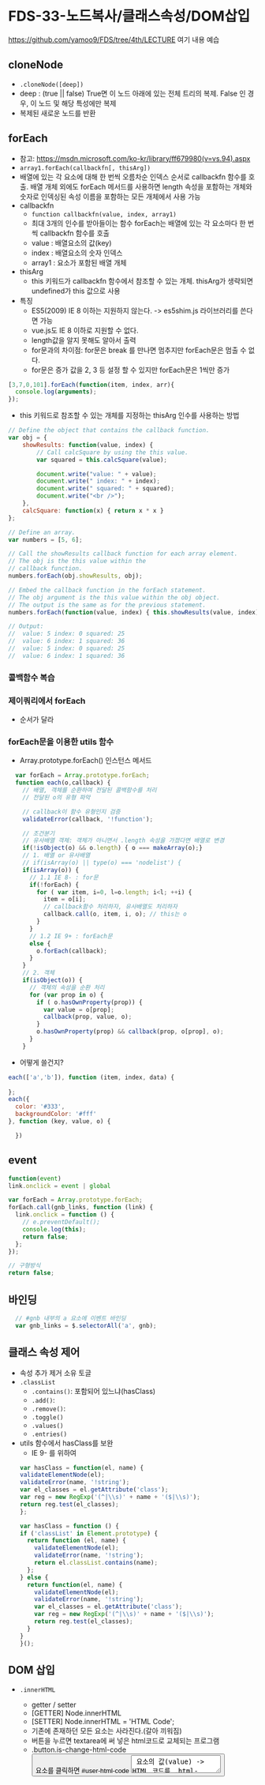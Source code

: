 FDS-33-노드복사/클래스속성/DOM삽입
========

https://github.com/yamoo9/FDS/tree/4th/LECTURE 
여기 내용 예습

## cloneNode
- `.cloneNode([deep])`
- deep : (true || false) True면 이 노드 아래에 있는 전체 트리의 복제. False 인 경우, 이 노드 및 해당 특성에만 복제
- 복제된 새로운 노드를 반환

## forEach
- 참고: <https://msdn.microsoft.com/ko-kr/library/ff679980(v=vs.94).aspx>
- `array1.forEach(callbackfn[, thisArg])`
- 배열에 있는 각 요소에 대해 한 번씩 오름차순 인덱스 순서로 callbackfn 함수를 호출. 배열 개체 외에도 forEach 메서드를 사용하면 length 속성을 포함하는 개체와 숫자로 인덱싱된 속성 이름을 포함하는 모든 개체에서 사용 가능
- callbackfn
  - `function callbackfn(value, index, array1)`
  - 최대 3개의 인수를 받아들이는 함수 forEach는 배열에 있는 각 요소마다 한 번씩 callbackfn 함수를 호출
  - value : 배열요소의 값(key)
  - index : 배열요소의 숫자 인덱스
  - array1 : 요소가 포함된 배열 개체
- thisArg
  - this 키워드가 callbackfn 함수에서 참조할 수 있는 개체. thisArg가 생략되면 undefined가 this 값으로 사용
- 특징
  - ES5(2009) IE 8 이하는 지원하지 않는다. -> es5shim.js 라이브러리를 쓴다면 가능
  - vue.js도 IE 8 이하로 지원할 수 없다.
  - length값을 알지 못해도 알아서 출력
  - for문과의 차이점: for문은 break 를 만나면 멈추지만 forEach문은 멈출 수 없다.
  - for문은 증가 값을 2, 3 등 설정 할 수 있지만 forEach문은 1씩만 증가
```js
[3,7,0,101].forEach(function(item, index, arr){
  console.log(arguments);
});
```
- this 키워드로 참조할 수 있는 개체를 지정하는 thisArg 인수를 사용하는 방법
```js
// Define the object that contains the callback function.
var obj = {
    showResults: function(value, index) {
        // Call calcSquare by using the this value.
        var squared = this.calcSquare(value);

        document.write("value: " + value);
        document.write(" index: " + index);
        document.write(" squared: " + squared);
        document.write("<br />");
    },
    calcSquare: function(x) { return x * x }
};

// Define an array.
var numbers = [5, 6];

// Call the showResults callback function for each array element.
// The obj is the this value within the 
// callback function.
numbers.forEach(obj.showResults, obj);

// Embed the callback function in the forEach statement.
// The obj argument is the this value within the obj object.
// The output is the same as for the previous statement.
numbers.forEach(function(value, index) { this.showResults(value, index) }, obj);

// Output:
//  value: 5 index: 0 squared: 25
//  value: 6 index: 1 squared: 36
//  value: 5 index: 0 squared: 25
//  value: 6 index: 1 squared: 36
```

### 콜백함수 복습


### 제이쿼리에서 forEach
- 순서가 달라

### forEach문을 이용한 utils 함수
- Array.prototype.forEach() 인스턴스 메서드
```js
  var forEach = Array.prototype.forEach;
  function each(o,callback) {
    // 배열, 객체를 순환하여 전달된 콜백함수를 처리
    // 전달된 o의 유형 파악

    // callback이 함수 유형인지 검증
    validateError(callback, '!function');

    // 조건분기
    // 유사배열 객체: 객체가 아니면서 .length 속성을 가졌다면 배열로 변경
    if(!isObject(o) && o.length) { o === makeArray(o);}
    // 1. 배열 or 유사배열
    // if(isArray(o) || type(o) === 'nodelist') {
    if(isArray(o)) {
      // 1.1 IE 8- : for문
      if(!forEach) {
        for ( var item, i=0, l=o.length; i<l; ++i) {
          item = o[i]; 
          // callback함수 처리하자, 유사배열도 처리하자
          callback.call(o, item, i, o); // this는 o
        }
      }
      // 1.2 IE 9+ : forEach문
      else {
        o.forEach(callback);
      }
    }
    // 2. 객체
    if(isObject(o)) {
      // 객체의 속성을 순환 처리
      for (var prop in o) {
        if ( o.hasOwnProperty(prop)) {
          var value = o[prop];
          callback(prop, value, o);
        }
        o.hasOwnProperty(prop) && callback(prop, o[prop], o);
      }
    }

```
- 어떻게 쓸건지?
```js
each(['a','b']), function (item, index, data) {
  
};
each({
  color: '#333',
  backgroundColor: '#fff'
}, function (key, value, o) {

  })
```




## event
```js
function(event)
link.onclick = event | global

var forEach = Array.prototype.forEach;
forEach.call(gnb_links, function (link) {
  link.onclick = function () {
    // e.preventDefault();
    console.log(this);
    return false;
  };
});

// 구형방식
return false;
```

## 바인딩
```js
  // #gnb 내부의 a 요소에 이벤트 바인딩
  var gnb_links = $.selectorAll('a', gnb);
```


## 클래스 속성 제어
- 속성 추가 제거 소유 토글
- `.classList`
  - `.contains()`: 포함되어 있느냐(hasClass)
  - `.add()`: 
  - `.remove()`: 
  - `.toggle()`
  - `.values()`
  - `.entries()`
- utils 함수에서 hasClass를 보완
  - IE 9- 를 위하여
  ```js
  var hasClass = function(el, name) {
  validateElementNode(el);
  validateError(name, '!string');
  var el_classes = el.getAttribute('class');
  var reg = new RegExp('(^|\\s)' + name + '($|\\s)');
  return reg.test(el_classes);
  };
  ```
  ```js
  var hasClass = function () {
  if ('classList' in Element.prototype) {
    return function (el, name) {
      validateElementNode(el);
      validateError(name, '!string');
      return el.classList.contains(name);
    };
  } else {
    return function(el, name) {
      validateElementNode(el);
      validateError(name, '!string');
      var el_classes = el.getAttribute('class');
      var reg = new RegExp('(^|\\s)' + name + '($|\\s)');
      return reg.test(el_classes);
    }
  }
  }();
  ```

## DOM 삽입
- `.innerHTML`
  - getter / setter
  - [GETTER] Node.innerHTML
  - [SETTER] Node.innerHTML = 'HTML Code';
  - 기존에 존재하던 모든 요소는 사라진다.(갈아 끼워짐)
  - 버튼을 누르면 textarea에 써 넣은 html코드로 교체되는 프로그램
  - .button.is-change-html-code <button> 요소를 클릭하면 #user-html-code <textarea> 요소의 값(value) -> HTML 코드를 .html-wrapper 내부에 적용하여 화면을 업데이트 하시오.
  ```html
  <body>

    <button type="button" class="button is-change-html-code">HTML 교체</button>
    <p>
      <textarea
        id="user-html-code"
        class="html-wrapper"
        cols="30"
        rows="10"
        placeholder="추가하고자 하는 HTML 코드를 작성하세요."></textarea>
    </p>

    <div class="html-wrapper">
      <dl>
        <dt>일시</dt>
        <dd>2017년 6월 27일</dd>
        <dt>요일</dt>
        <dd>화</dd>
      </dl>
    </div>

  </body>
  ```
  ```js
  // .button.is-change-html-code <button> 요소를 클릭하면 
  var change_btn = $.selector('.button.is-change-html-code');
  var textarea = $.selector('#user-html-code');
  // 이벤트 바인딩

  change_btn.onclick = render;

  // 사람이 읽기 용이한(Readable) 키코드 객체
  var keyboards = {
    enter: 13
  }

  // 키보드 이벤트 감지 및 처리
  textarea.onkeyup = function (e) {
    var key = e.keyCode || e.which;
    console.log('key:', key); // Enter(13)
    if (key === keyboards.enter) {
      render();
    }
  }
  // render 핸들러(함수)
  function render() {
    var html_code = textarea.value;
    // #user-html-code <textarea> 요소의 값(value) -> HTML 코드를 
    // .html-wrapper 내부에 적용하여 화면을 업데이트 하시오.
    $.selector('div.html-wrapper').innerHTML = html_code;
  }
  ```

- 크로스 브라우징
  - prepend()
  - append()
  - before()
  - after()

- `.insertAdjacentHTML(position, html_code)`
  - position
  - before, after
  - begin, end
  ```html
  
  ```
  ```js
  var target = $.selector('.insert-adjacent-html .target');
  target.insertAdjacentHTML('beforebegin', '<h2 class="beforebegin">beforebegin</h2>');
  target.insertAdjacentHTML('afterbegin', '<strong class="afterbegin">afterbegin</strong>');
  target.insertAdjacentHTML('beforeend', '<strong class="beforeend">beforeend</strong>');
  target.insertAdjacentHTML('afterend', '<h2 class="afterend">afterend</h2>');
  ```
- `.insertAdjacentElement()`
  ```js
  target.insertAdjacentElement('beforebegin', $.createEl('h2','beforebegin'));
  target.insertAdjacentElement('afterbegin', $.createEl('strong','afterbegin'));
  target.insertAdjacentElement('beforeend', $.createEl('strong','beforeend'));
  target.insertAdjacentElement('afterend', $.createEl('h2','afterend'));
  ```
- `.insertAdjacentText()`
  - Element.insertAdjacentText(position, element)
  - Text 값을 입력한다 insertAdjacentHTML 과 같은 포지션 값을 가진다.
  ```js
  target.insertAdjacentText('beforebegin', 'beforebegin');
  target.insertAdjacentText('afterbegin', 'afterbegin');
  target.insertAdjacentText('beforeend', 'beforeend');
  target.insertAdjacentText('afterend', 'afterend');
  ```
  ```js
  beforeBtn.addEventListener('click', function() {
  para.insertAdjacentText('afterbegin',textInput.value);
  });

  afterBtn.addEventListener('click', function() {
  para.insertAdjacentText('beforeend',textInput.value);
  });
  ```

## onkeyup(키보드 이벤트)

## 실습
- 참고: <http://emailregex.com/>

## e.target
- 참고: <https://www.w3schools.com/jsref/event_target.asp>
- 참고: <http://krespo.net/88>


## 데이터 접두사 속성 제어
- `.dataset`
```js
target.setAttribute('data-tag-name',target.localName);
target.setAttribute('data-node-type',target.nodeType);
target.setAttribute('data-has-class',target.hasAttribute('class'));
console.log('target.dataset',target.cataset);
```
- 

## 네이밍관례 종류 (Naming convention)
- TitleCase : `TitleCaseNaming` (UpperCamelCase,PascalCaseNaming) 첫 단어를 대문자로 시작하는 표기법
- CamelCase : `camelCaseNaming` (lowerCamelCase) 각 단어의 첫문자를 대문자로 표기하고 붙여쓰되, 맨처음 문자는 소문자로 표기
- SnakeCase : `snake_case_naming` 단어를 밑줄문자(_)로 구분하는 표기법
- KebabCAse : `kebab-case-naming` 소문자에 dash(-) 조합
  - html,css에서는 class명으로 케밥케이스를 많이 쓰는데, 자바스크립트에서 하이픈은 빼기(-)로 인식할 수 있어서
  - 객체의 key 값을 케밥케이스로 할때에는 따옴표로 감싸줘야 한다.
  ```html
  <div class="html-wrapper">
    작성한 HTML 코드가 이 곳에 동적으로 처리됩니다. :-)
  </div>
  ```
  ```js
  // #user-html-code <textarea> 요소의 값(value) -> HTML 코드를
  // .html-wrapper 내부에 적용하여 화면을 업데이트 하시오.
  $.selector('div.html-wrapper').innerHTML = html_code;
  ```
- 참고: <http://www.w3im.com/ko/js/js_conventions.html>



5. Focus Element 종류(테이블로 정리)
| First Header  | Second Header | Third Header         |
| :------------ | :-----------: | -------------------: |
| First row     | Data          | Very long data entry |
| Second row    | **Cell**      | *Cell*               |
| Third row     | Cell that spans across two columns  ||
[키보드 focus를 갖는 element 정리][section-mmd-tables-table1] 


12-1. Element.insertAdjacentElement(position, element)
- element: 요소노드 값을 입력한다.
- insertAdjacentHTML 과 같은 포지션 값을 가진다.
```js
beforeBtn.addEventListener('click', function() {
  var tempDiv = document.createElement('div');
  tempDiv.style.backgroundColor = randomColor();
  activeElem.insertAdjacentElement('beforebegin',tempDiv);
  setListener(tempDiv);
});

afterBtn.addEventListener('click', function() {
  var tempDiv = document.createElement('div');
  tempDiv.style.backgroundColor = randomColor();
  activeElem.insertAdjacentElement('afterend',tempDiv);
  setListener(tempDiv);
});
```

12-2. Element.insertAdjacentText(position, element)
- element: Text 값을 입력한다 
- insertAdjacentHTML 과 같은 포지션 값을 가진다.
```js
beforeBtn.addEventListener('click', function() {
  para.insertAdjacentText('afterbegin',textInput.value);
});

afterBtn.addEventListener('click', function() {
  para.insertAdjacentText('beforeend',textInput.value);
});
```
  
13. HTMLElement.dataset
- 참고: <https://developer.mozilla.org/fr/docs/Web/API/HTMLElement/dataset>
- 데이터 접두사 제어 메소드
- data-  로 시작하는 값을 제어할수 있다.
- DOMStringmap
- 참고: <https://developer.mozilla.org/en-US/docs/Web/API/DOMStringMap> 
```javascript
  target.setAttribute('data-tag-name', target.localName);
  // data- 사용자 속성값 설정 하는 예시
```

14. 네이밍관례 종류 (Naming convention)
- TitleCase : `TitleCaseNaming` (UpperCamelCase,PascalCaseNaming) 첫 단어를 대문자로 시작하는 표기법
- CamelCase : `camelCaseNaming` (lowerCamelCase) 각 단어의 첫문자를 대문자로 표기하고 붙여쓰되, 맨처음 문자는 소문자로 표기
- SnakeCase : `snake_case_naming` 단어를 밑줄문자(_)로 구분하는 표기법
- KebabCAse : `kebab-case-naming` 소문자에 dash(-) 조합
  - html,css에서는 class명으로 케밥케이스를 많이 쓰는데, 자바스크립트에서 하이픈은 빼기(-)로 인식할 수 있어서
  - 객체의 key 값을 케밥케이스로 할때에는 따옴표로 감싸줘야 한다.
  ```html
  <div class="html-wrapper">
    작성한 HTML 코드가 이 곳에 동적으로 처리됩니다. :-)
  </div>
  ```
  ```js
  // #user-html-code <textarea> 요소의 값(value) -> HTML 코드를
  // .html-wrapper 내부에 적용하여 화면을 업데이트 하시오.
  $.selector('div.html-wrapper').innerHTML = html_code;
  ```
- 참고: <http://www.w3im.com/ko/js/js_conventions.html>